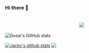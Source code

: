 ### Hi there 👋
<h1 align="center"> <a href="https://sunguoqi.com/"> <img src="https://readme-typing-svg.herokuapp.com/?lines=Hello！;!&center=true&size=27"> </a> </h1>

![Dusai's GitHub stats](https://github-readme-stats.vercel.app/api?username=kai9839&show_icons=true&theme=radical)


<a href="https://github.com/kai9839"><img align="center" src="https://github-readme-stats.vercel.app/api?username=kai9839&show_icons=true&include_all_commits=true&theme=radical&hide_border=true" alt="Jacky's github stats" /></a> 
<a href="https://github.com/kai9839"><img align="center" src="https://github-readme-stats.vercel.app/api/top-langs/?username=kai9839&layout=compact&theme=radical&hide_border=true" /></a>


<!--
**kai9839/kai9839** is a ✨ _special_ ✨ repository because its `README.md` (this file) appears on your GitHub profile.

Here are some ideas to get you started:

- 🔭 I’m currently working on ...
- 🌱 I’m currently learning ...
- 👯 I’m looking to collaborate on ...
- 🤔 I’m looking for help with ...
- 💬 Ask me about ...
- 📫 How to reach me: ...
- 😄 Pronouns: ...
- ⚡ Fun fact: ...
-->

